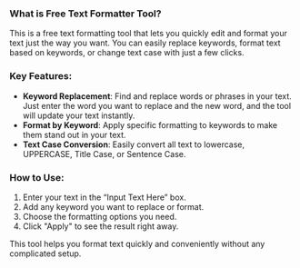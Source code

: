 ### What is Free Text Formatter Tool?

This is a free text formatting tool that lets you quickly edit and format your text just the way you want. You can easily replace keywords, format text based on keywords, or change text case with just a few clicks.

### Key Features:
- **Keyword Replacement**: Find and replace words or phrases in your text. Just enter the word you want to replace and the new word, and the tool will update your text instantly.
- **Format by Keyword**: Apply specific formatting to keywords to make them stand out in your text.
- **Text Case Conversion**: Easily convert all text to lowercase, UPPERCASE, Title Case, or Sentence Case.

### How to Use:
1. Enter your text in the “Input Text Here” box.
2. Add any keyword you want to replace or format.
3. Choose the formatting options you need.
4. Click "Apply" to see the result right away.

This tool helps you format text quickly and conveniently without any complicated setup.
